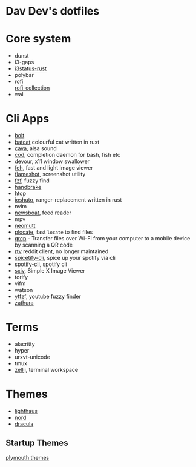 # Dav Dev's dotfiles

# Core system
- dunst
- i3-gaps
- [i3status-rust](https://github.com/greshake/i3status-rust)
- polybar
- rofi<br>
[rofi-collection](https://github.com/adi1090x/rofi)
- wal


# Cli Apps
- [bolt](https://github.com/salman-abedin/bolt)
- [batcat](https://docs.rs/crate/bat/0.12.1) colourful cat written in rust
- [cava](https://github.com/karlstav/cava), alsa sound
- [cod](https://github.com/dim-an/cod), completion daemon for bash, fish etc
- [devour](https://github.com/salman-abedin/devour), x11 window swallower
- [feh](https://github.com/derf/feh), fast and light image viewer
- [flameshot](https://github.com/flameshot-org/flameshot), screenshot utility
- [fzf](https://github.com/junegunn/fzf), fuzzy find
- [handbrake](https://github.com/HandBrake/HandBrake)
- htop
- [joshuto](https://github.com/kamiyaa/joshuto), ranger-replacement written in rust
- nvim
- [newsboat](https://github.com/newsboat/newsboat), feed reader
- mpv
- [neomutt](https://github.com/neomutt/neomutt)
- [plocate](https://github.com/loveencounterflow/plocate), fast `locate` to find files 
- [qrcp](https://github.com/claudiodangelis/qrcp) - Transfer files over Wi-Fi from your computer to a mobile device by scanning a QR code
- [rtv](https://github.com/michael-lazar/rtv) reddit client, no longer maintained
- [spicetify-cli](https://github.com/khanhas/spicetify-cli), spice up your spotify via cli
- [spotify-cli](https://github.com/pwittchen/spotify-cli-linux), spotify cli
- [sxiv](https://github.com/muennich/sxiv), Simple X Image Viewer
- torify
- vifm
- watson
- [ytfzf](https://github.com/pystardust/ytfzf), youtube fuzzy finder
- [zathura](https://github.com/pwmt/zathura)


# Terms
- alacritty
- hyper
- urxvt-unicode
- tmux
- [zellij](https://github.com/zellij-org/zellij), terminal workspace

# Themes
- [lighthaus](https://github.com/lighthaus-theme)
- [nord](https://github.com/arcticicestudio/nord)
- [dracula](https://github.com/dracula/dracula-theme)
## Startup Themes
[plymouth themes](https://github.com/adi1090x/plymouth-themes)






